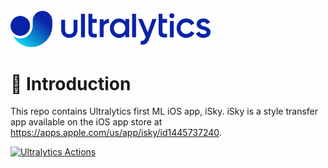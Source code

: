 <br>
<img src="https://raw.githubusercontent.com/ultralytics/assets/main/logo/Ultralytics_Logotype_Original.svg" width="320">

# 📘 Introduction

This repo contains Ultralytics first ML iOS app, iSky. iSky is a style transfer app available on the iOS app store at https://apps.apple.com/us/app/isky/id1445737240.

[![Ultralytics Actions](https://github.com/ultralytics/iSky/actions/workflows/format.yml/badge.svg)](https://github.com/ultralytics/iSky/actions/workflows/format.yml)
